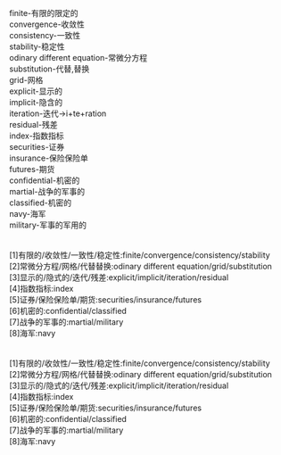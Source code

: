 finite-有限的限定的<br>
convergence-收敛性<br>
consistency-一致性<br>
stability-稳定性<br>
odinary different equation-常微分方程<br>
substitution-代替,替换<br>
grid-网格<br>
explicit-显示的<br>
implicit-隐含的<br>
iteration-迭代->i+te+ration<br>
residual-残差<br>
index-指数指标<br>
securities-证券<br>
insurance-保险保险单<br>
futures-期货<br>
confidential-机密的<br>
martial-战争的军事的<br>
classified-机密的<br>
navy-海军<br>
military-军事的军用的<br>
<br>
<br>
[1]有限的/收敛性/一致性/稳定性:finite/convergence/consistency/stability<br>
[2]常微分方程/网格/代替替换:odinary different equation/grid/substitution<br>
[3]显示的/隐式的/迭代/残差:explicit/implicit/iteration/residual<br>
[4]指数指标:index<br>
[5]证券/保险保险单/期货:securities/insurance/futures<br>
[6]机密的:confidential/classified<br>
[7]战争的军事的:martial/military<br>
[8]海军:navy<br>
<br>
<br>
[1]有限的/收敛性/一致性/稳定性:finite/convergence/consistency/stability<br>
[2]常微分方程/网格/代替替换:odinary different equation/grid/substitution<br>
[3]显示的/隐式的/迭代/残差:explicit/implicit/iteration/residual<br>
[4]指数指标:index<br>
[5]证券/保险保险单/期货:securities/insurance/futures<br>
[6]机密的:confidential/classified<br>
[7]战争的军事的:martial/military<br>
[8]海军:navy<br>
<br>
<br>